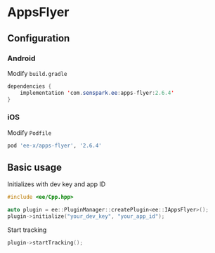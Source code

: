 # AppsFlyer
## Configuration
### Android
Modify `build.gradle`
```java
dependencies {
    implementation 'com.senspark.ee:apps-flyer:2.6.4'
}
```

### iOS
Modify `Podfile`
```ruby
pod 'ee-x/apps-flyer', '2.6.4'
```

## Basic usage
Initializes with dev key and app ID
```cpp
#include <ee/Cpp.hpp>

auto plugin = ee::PluginManager::createPlugin<ee::IAppsFlyer>();
plugin->initialize("your_dev_key", "your_app_id");
```

Start tracking
```cpp
plugin->startTracking();
```